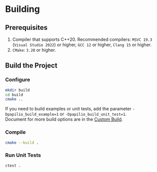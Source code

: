 # Building
## Prerequisites
1. Compiler that supports C++20. Recommended compilers: `MSVC 19.3` (`Visual Studio 2022`) or higher, `GCC 12` or higher, `Clang 15` or higher.
2. `CMake`: `3.20` or higher.

## Build the Project
### Configure
```bash
mkdir build
cd build
cmake ..
```
If you need to build examples or unit tests, add the parameter `-Dpapilio_build_example=1` or `-Dpapilio_build_unit_test=1`.  
Document for more build options are in the [Custom Build](custom_build.md).
### Compile
```bash
cmake --build .
```
### Run Unit Tests
```bash
ctest .
```
